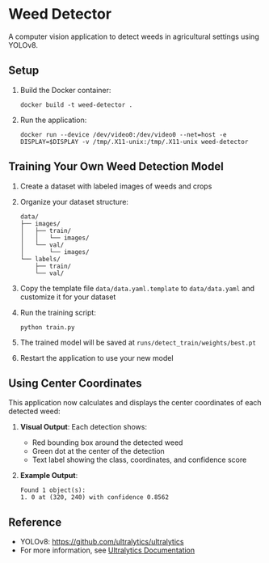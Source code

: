 # Weed Detector

A computer vision application to detect weeds in agricultural settings using YOLOv8.

## Setup

1. Build the Docker container:
   ```
   docker build -t weed-detector .
   ```

2. Run the application:
   ```
   docker run --device /dev/video0:/dev/video0 --net=host -e DISPLAY=$DISPLAY -v /tmp/.X11-unix:/tmp/.X11-unix weed-detector
   ```

## Training Your Own Weed Detection Model

1. Create a dataset with labeled images of weeds and crops
2. Organize your dataset structure:
   ```
   data/
   ├── images/
   │   ├── train/
   │   │   └── images/
   │   └── val/
   │       └── images/
   └── labels/
       ├── train/
       └── val/
   ```

3. Copy the template file `data/data.yaml.template` to `data/data.yaml` and customize it for your dataset

4. Run the training script:
   ```
   python train.py
   ```

5. The trained model will be saved at `runs/detect_train/weights/best.pt`

6. Restart the application to use your new model

## Using Center Coordinates

This application now calculates and displays the center coordinates of each detected weed:

1. **Visual Output**: Each detection shows:
   - Red bounding box around the detected weed
   - Green dot at the center of the detection
   - Text label showing the class, coordinates, and confidence score

2. **Example Output**:
   ```
   Found 1 object(s):
   1. 0 at (320, 240) with confidence 0.8562
   ```

## Reference

- YOLOv8: https://github.com/ultralytics/ultralytics
- For more information, see [Ultralytics Documentation](https://docs.ultralytics.com/)
